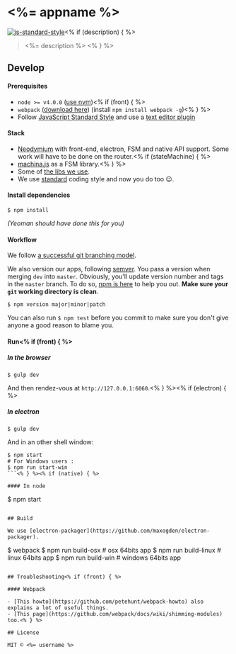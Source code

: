 # <%= appname %>

[![js-standard-style](https://img.shields.io/badge/code%20style-standard-brightgreen.svg)](http://standardjs.com/)<% if (description) { %>

> <%= description %>
<% } %>

## Develop

#### Prerequisites

* `node >= v4.0.0` ([use nvm](https://github.com/creationix/nvm))<% if (front) { %>
* `webpack` ([download here](https://github.com/webpack/webpack)) (install `npm install webpack -g`)<% } %>
* Follow [JavaScript Standard Style](https://github.com/feross/standard) and use a [text editor plugin](https://github.com/feross/standard#text-editor-plugins)

#### Stack

- [Neodymium](https://github.com/soixantecircuits/neodymium) with front-end, electron, FSM and native API support. Some work will have to be done on the router.<% if (stateMachine) { %>
- [machina.js](https://github.com/ifandelse/machina.js) as a FSM library.<% } %>
- Some of [the libs we use](https://github.com/soixantecircuits/awesome-app-js).
- We use [standard](https://github.com/feross/standard) coding style and now you do too 😉.

#### Install dependencies

```
$ npm install
```
*(Yeoman should have done this for you)*

#### Workflow

We follow [a successful git branching model](http://nvie.com/posts/a-successful-git-branching-model/).

We also version our apps, following [semver](http://semver.org/). You pass a version when merging `dev` into `master`. Obviously, you'll update version number and tags in the `master` branch.
To do so, [npm is here](https://docs.npmjs.com/cli/version) to help you out. **Make sure your `git` working directory is clean**.

```
$ npm version major|minor|patch
```

You can also run `$ npm test` before you commit to make sure you don't give anyone a good reason to blame you.

#### Run<% if (front) { %>

##### In the browser

```
$ gulp dev
```
And then rendez-vous at `http://127.0.0.1:6060`.<% } %><% if (electron) { %>

##### In electron

```
$ gulp dev
```

And in an other shell window:

```
$ npm start
# For Windows users :
$ npm run start-win
```<% } %><% if (native) { %>

#### In node
```
$ npm start
```<% } %><% if (electron) { %>

## Build

We use [electron-packager](https://github.com/maxogden/electron-packager).

```
$ webpack
$ npm run build-osx # osx 64bits app
$ npm run build-linux # linux 64bits app
$ npm run build-win # windows 64bits app
```<% } %>

## Troubleshooting<% if (front) { %>

#### Webpack

- [This howto](https://github.com/petehunt/webpack-howto) also explains a lot of useful things.
- [This page](https://github.com/webpack/docs/wiki/shimming-modules) too.<% } %>

## License

MIT © <%= username %>
